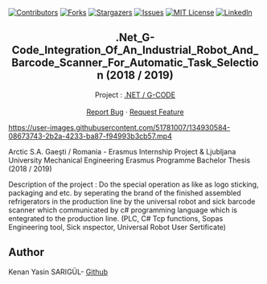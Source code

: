 [![Contributors][contributors-shield]][contributors-url]
[![Forks][forks-shield]][forks-url]
[![Stargazers][stars-shield]][stars-url]
[![Issues][issues-shield]][issues-url]
[![MIT License][license-shield]][license-url]
[![LinkedIn][linkedin-shield]][linkedin-url]

  <h2 align="center">.Net_G-Code_Integration_Of_An_Industrial_Robot_And_Barcode_Scanner_For_Automatic_Task_Selection (2018 / 2019)</h2>
  <p align="center">
    Project : <a href="https://github.com/kenanyasinsarigul/.Net_G-Code_Integration_Of_An_Industrial_Robot_And_Barcode_Scanner_For_Automatic_Task_Selection">.NET / G-CODE</a>
    <br />
    <br />
    <a href="https://github.com/kenanyasinsarigul/.Net_G-Code_Integration_Of_An_Industrial_Robot_And_Barcode_Scanner_For_Automatic_Task_Selection/issues">Report Bug</a>
    ·
    <a href="https://github.com/kenanyasinsarigul/.Net_G-Code_Integration_Of_An_Industrial_Robot_And_Barcode_Scanner_For_Automatic_Task_Selection/issues">Request Feature</a>
  </p>
</p>

https://user-images.githubusercontent.com/51781007/134930584-08673743-2b2a-4233-ba87-f94993b3cb57.mp4

<p style="font-style:"italic";">Arctic S.A. Gaeşti / Romania - Erasmus Internship Project & Ljubljana University Mechanical Engineering Erasmus Programme Bachelor Thesis (2018 / 2019)</p>

Description of the project : Do the special operation as like as logo sticking, packaging and etc. by seperating
the brand of the finished assembled refrigerators in the production line by the
universal robot and sick barcode scanner which communicated by c# programming
language which is entegrated to the production line. (PLC, C# Tcp functions,
Sopas Engineering tool, Sick ınspector, Universal Robot User Sertificate)

## Author
Kenan Yasin SARIGÜL- <a href="https://github.com/kenanyasinsarigul/">Github</a>

[contributors-shield]: https://img.shields.io/github/contributors/kenanyasinsarigul/.Net_G-Code_Integration_Of_An_Industrial_Robot_And_Barcode_Scanner_For_Automatic_Task_Selection.svg?style=for-the-badge
[contributors-url]: https://github.com/kenanyasinsarigul/.Net_G-Code_Integration_Of_An_Industrial_Robot_And_Barcode_Scanner_For_Automatic_Task_Selection/graphs/contributors
[forks-shield]: https://img.shields.io/github/forks/kenanyasinsarigul/.Net_G-Code_Integration_Of_An_Industrial_Robot_And_Barcode_Scanner_For_Automatic_Task_Selection.svg?style=for-the-badge
[forks-url]: https://github.com/kenanyasinsarigul/.Net_G-Code_Integration_Of_An_Industrial_Robot_And_Barcode_Scanner_For_Automatic_Task_Selection/network/members
[stars-shield]: https://img.shields.io/github/stars/kenanyasinsarigul/.Net_G-Code_Integration_Of_An_Industrial_Robot_And_Barcode_Scanner_For_Automatic_Task_Selection.svg?style=for-the-badge
[stars-url]: https://github.com/kenanyasinsarigul/.Net_G-Code_Integration_Of_An_Industrial_Robot_And_Barcode_Scanner_For_Automatic_Task_Selection/stargazers
[issues-shield]: https://img.shields.io/github/issues/kenanyasinsarigul/.Net_G-Code_Integration_Of_An_Industrial_Robot_And_Barcode_Scanner_For_Automatic_Task_Selection.svg?style=for-the-badge
[issues-url]: https://github.com/kenanyasinsarigul/.Net_G-Code_Integration_Of_An_Industrial_Robot_And_Barcode_Scanner_For_Automatic_Task_Selection/issues
[license-shield]: https://img.shields.io/github/license/kenanyasinsarigul/.Net_G-Code_Integration_Of_An_Industrial_Robot_And_Barcode_Scanner_For_Automatic_Task_Selection.svg?style=for-the-badge
[license-url]: https://github.com/kenanyasinsarigul/.Net_G-Code_Integration_Of_An_Industrial_Robot_And_Barcode_Scanner_For_Automatic_Task_Selection/blob/master/LICENSE.txt
[linkedin-shield]: https://img.shields.io/badge/-LinkedIn-black.svg?style=for-the-badge&logo=linkedin&colorB=555
[linkedin-url]: https://www.linkedin.com/in/kenan-yasin-sar%C4%B1g%C3%BCl-155379188/
